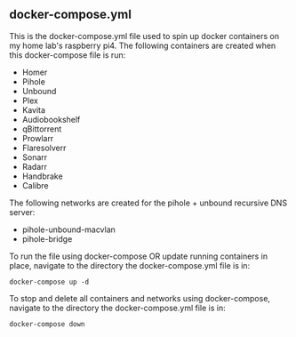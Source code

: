 ## docker-compose.yml

This is the docker-compose.yml file used to spin up docker containers on my home lab's raspberry pi4. The following containers are created when this docker-compose file is run:

- Homer
- Pihole
- Unbound
- Plex
- Kavita
- Audiobookshelf
- qBittorrent
- Prowlarr
- Flaresolverr
- Sonarr
- Radarr
- Handbrake
- Calibre

The following networks are created for the pihole + unbound recursive DNS server:

- pihole-unbound-macvlan
- pihole-bridge

To run the file using docker-compose OR update running containers in place, navigate to the directory the docker-compose.yml file is in:

```
docker-compose up -d
```

To stop and delete all containers and networks using docker-compose, navigate to the directory the docker-compose.yml file is in:

```
docker-compose down
```
